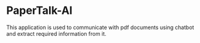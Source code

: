 # PaperTalk-AI
This application is used to communicate with pdf documents using chatbot and extract required information from it.
